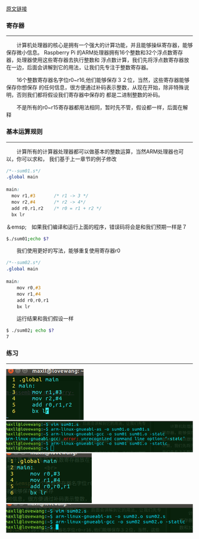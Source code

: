 [原文链接](http://thinkingeek.com/2013/01/10/arm-assembler-raspberry-pi-chapter-2)
### 寄存器
---
&emsp;&emsp;计算机处理器的核心是拥有一个强大的计算功能，并且能够操纵寄存器，能够保存微小信息。
Raspberry Pi 的ARM处理器拥有16个整数和32个浮点数寄存器，处理器使用这些寄存器去执行整数和
浮点数计算，我们先将浮点数寄存器放在一边，后面会讲解到它的用法，让我们先专注于整数寄存器。  <br>

&emsp;&emsp;16个整数寄存器名字位r0~r16,他们能够保存３２位，当然，这些寄存器能够保存你想保存
的任何信息，很方便通过补码表示整数，从现在开始，除非特殊说明，否则我们都将假设我们寄存器中保存的
都是二进制整数的补码。  <br>

&emsp;&emsp;不是所有的r0~r15寄存器都用法相同，暂时先不管，假设都一样，后面在解释　　<br>

### 基本运算规则
---
&emsp;&emsp;计算所有的计算器处理器都可以做基本的整数运算，当然ARM处理器也可以，你可以求和，
我们基于上一章节的例子修改　　<br>
```css
/*--sum01.s*/
.global main

main:
  mov r1,#3       /* r1 -> 3 */
  mov r2,#4       /* r2 -> 4*/
  add r0,r1,r2    /* r0 = r1 + r2 */
  bx lr
```
＆emsp;&emsp;如果我们编译和运行上面的程序，错误码将会是和我们预期一样是７  <br>
```bash
$./sum01;echo $?
```
&emsp;&emsp;我们使用更好的写法，能够重复使用寄存器r0　　<br>
```css
/*--sum02.s*/
.global main

main:
    mov r0,#3
    mov r1,#4
    add r0,r0,r1
    bx lr
```
&emsp;&emsp;运行结果和我们假设一样  <br>
```bash
$ ./sum02; echo $?
7
```
### 练习
---
![](sum01_s)
![](sum01_lr)
![](sum02_s)
![](sum02_lr)
